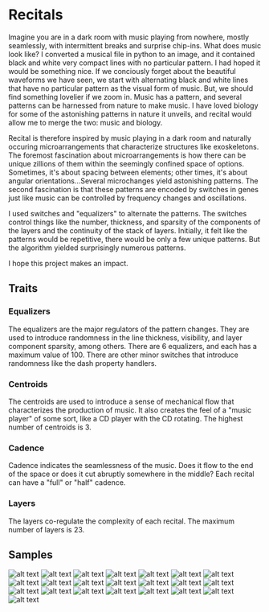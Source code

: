 # Recitals

Imagine you are in a dark room with music playing from nowhere, mostly seamlessly, with intermittent breaks and surprise chip-ins.
What does music look like? I converted a musical file in python to an image, and it contained black and white very compact lines with no particular pattern. 
I had hoped it would be something nice.
If we conciously forget about the beautiful waveforms we have seen, we start with alternating black and white lines that have no particular pattern as the visual form of music. 
But, we should find something lovelier if we zoom in. Music has a pattern, and several patterns can be harnessed from nature to make music. 
I have loved biology for some of the astonishing patterns in nature it unveils, and recital would allow me to merge the two: music and biology.

Recital is therefore inspired by music playing in a dark room and naturally occuring microarrangements that characterize structures like exoskeletons. 
The foremost fascination about microarrangements is how there can be unique zillions of them within the seemingly confined space of options.  
Sometimes, it's about spacing between elements; other times, it's about angular orientations...Several microchanges yield astonishing patterns.
The second fascination is that these patterns are encoded by switches in genes just like music can be controlled by frequency changes and oscillations.

I used switches and "equalizers" to alternate the patterns. The switches control things like 
the number, thickness, and sparsity of the components of the layers and the continuity of the stack of layers. 
Initially, it felt like the patterns would be repetitive, there would be only a few unique patterns.
But the algorithm yielded surprisingly numerous patterns.

I hope this project makes an impact.

## Traits
### Equalizers
The equalizers are the major regulators of the pattern changes. They are used to introduce randomness in the line thickness, visibility, and layer component sparsity, among others. There are 6 equalizers, and each has a maximum value of 100. There are other minor switches that introduce randomness like the dash property handlers. 

### Centroids
The centroids are used to introduce a sense of mechanical flow that characterizes the production of music. It also creates the feel of a "music player" of some sort,
like a CD player with the CD rotating. The highest number of centroids is 3.
### Cadence
Cadence indicates the seamlessness of the music. Does it flow to the end of the space or does it cut abruptly somewhere in the middle? Each recital can have a "full" or "half" cadence.
### Layers
The layers co-regulate the complexity of each recital. The maximum number of layers is 23.

## Samples

![alt text](https://github.com/pantagrams/exoskeleton/blob/main/samples/gh1.png)
![alt text](https://github.com/pantagrams/exoskeleton/blob/main/samples/gh2.png)
![alt text](https://github.com/pantagrams/exoskeleton/blob/main/samples/gh3.png)
![alt text](https://github.com/pantagrams/exoskeleton/blob/main/samples/gh4.png)
![alt text](https://github.com/pantagrams/exoskeleton/blob/main/samples/gh5.png)
![alt text](https://github.com/pantagrams/exoskeleton/blob/main/samples/gh6.png)
![alt text](https://github.com/pantagrams/exoskeleton/blob/main/samples/gh7.png)
![alt text](https://github.com/pantagrams/exoskeleton/blob/main/samples/gh8.png)
![alt text](https://github.com/pantagrams/exoskeleton/blob/main/samples/gh9.png)
![alt text](https://github.com/pantagrams/exoskeleton/blob/main/samples/gh10.png)
![alt text](https://github.com/pantagrams/exoskeleton/blob/main/samples/gh11.png)
![alt text](https://github.com/pantagrams/exoskeleton/blob/main/samples/gh12.png)
![alt text](https://github.com/pantagrams/exoskeleton/blob/main/samples/gh13.png)
![alt text](https://github.com/pantagrams/exoskeleton/blob/main/samples/gh14.png)
![alt text](https://github.com/pantagrams/exoskeleton/blob/main/samples/gh15.png)
![alt text](https://github.com/pantagrams/exoskeleton/blob/main/samples/gh16.png)
![alt text](https://github.com/pantagrams/exoskeleton/blob/main/samples/gh17.png)
![alt text](https://github.com/pantagrams/exoskeleton/blob/main/samples/gh18.png)
![alt text](https://github.com/pantagrams/exoskeleton/blob/main/samples/gh19.png)
![alt text](https://github.com/pantagrams/exoskeleton/blob/main/samples/gh20.png)
![alt text](https://github.com/pantagrams/exoskeleton/blob/main/samples/gh21.png)
![alt text](https://github.com/pantagrams/exoskeleton/blob/main/samples/gh22.png)

